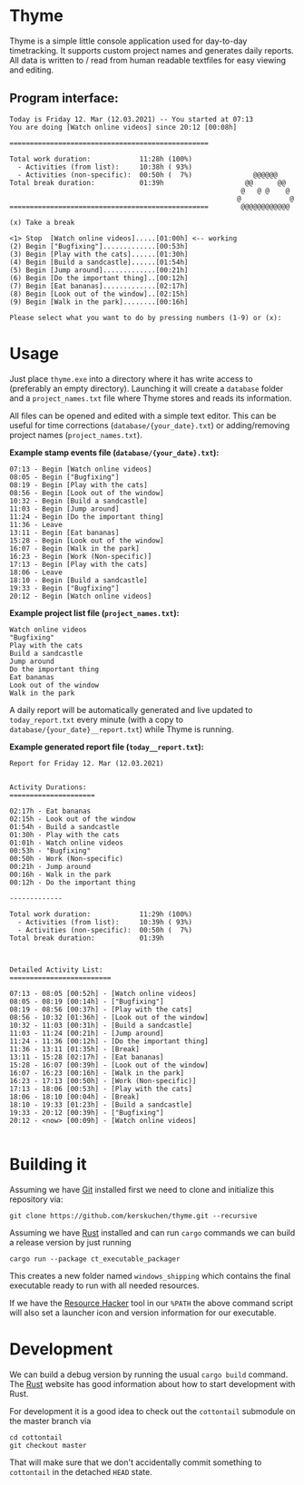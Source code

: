# Thyme 

Thyme is a simple little console application used for day-to-day timetracking. It supports
custom project names and generates daily reports. All data is written to / read from 
human readable textfiles for easy viewing and editing. 

## Program interface:
```
Today is Friday 12. Mar (12.03.2021) -- You started at 07:13
You are doing [Watch online videos] since 20:12 [00:08h]

=================================================

Total work duration:            11:28h (100%)
  - Activities (from list):     10:38h ( 93%)
  - Activities (non-specific):  00:50h (  7%)               @@@@@@
Total break duration:           01:39h                    @@      @@
                                                         @   @ @    @
                                                        @            @
=================================================        @@@@@@@@@@@@

(x) Take a break

<1> Stop  [Watch online videos].....[01:00h] <-- working
(2) Begin ["Bugfixing"].............[00:53h]
(3) Begin [Play with the cats]......[01:30h]
(4) Begin [Build a sandcastle]......[01:54h]
(5) Begin [Jump around].............[00:21h]
(6) Begin [Do the important thing]..[00:12h]
(7) Begin [Eat bananas].............[02:17h]
(8) Begin [Look out of the window]..[02:15h]
(9) Begin [Walk in the park]........[00:16h]

Please select what you want to do by pressing numbers (1-9) or (x):

```


# Usage

Just place `thyme.exe` into a directory where it has write access to (preferably an empty directory).
Launching it will create a `database` folder and a `project_names.txt` file where Thyme stores and
reads its information.

All files can be opened and edited with a simple text editor. This can be useful for time 
corrections (`database/{your_date}.txt`) or adding/removing project names (`project_names.txt`).

**Example stamp events file (`database/{your_date}.txt`):**
```
07:13 - Begin [Watch online videos]
08:05 - Begin ["Bugfixing"]
08:19 - Begin [Play with the cats]
08:56 - Begin [Look out of the window]
10:32 - Begin [Build a sandcastle]
11:03 - Begin [Jump around]
11:24 - Begin [Do the important thing]
11:36 - Leave
13:11 - Begin [Eat bananas]
15:28 - Begin [Look out of the window]
16:07 - Begin [Walk in the park]
16:23 - Begin [Work (Non-specific)]
17:13 - Begin [Play with the cats]
18:06 - Leave
18:10 - Begin [Build a sandcastle]
19:33 - Begin ["Bugfixing"]
20:12 - Begin [Watch online videos]
```

**Example project list file (`project_names.txt`):**
```
Watch online videos
"Bugfixing"
Play with the cats
Build a sandcastle
Jump around
Do the important thing
Eat bananas
Look out of the window
Walk in the park
```

A daily report will be automatically generated and live updated to `today_report.txt` 
every minute (with a copy to `database/{your_date}__report.txt`) while Thyme is running.

**Example generated report file (`today__report.txt`):**

```
Report for Friday 12. Mar (12.03.2021)


Activity Durations:
=====================

02:17h - Eat bananas
02:15h - Look out of the window
01:54h - Build a sandcastle
01:30h - Play with the cats
01:01h - Watch online videos
00:53h - "Bugfixing"
00:50h - Work (Non-specific)
00:21h - Jump around
00:16h - Walk in the park
00:12h - Do the important thing

-------------

Total work duration:            11:29h (100%)
  - Activities (from list):     10:39h ( 93%)
  - Activities (non-specific):  00:50h (  7%)
Total break duration:           01:39h



Detailed Activity List:
=========================

07:13 - 08:05 [00:52h] - [Watch online videos]
08:05 - 08:19 [00:14h] - ["Bugfixing"]
08:19 - 08:56 [00:37h] - [Play with the cats]
08:56 - 10:32 [01:36h] - [Look out of the window]
10:32 - 11:03 [00:31h] - [Build a sandcastle]
11:03 - 11:24 [00:21h] - [Jump around]
11:24 - 11:36 [00:12h] - [Do the important thing]
11:36 - 13:11 [01:35h] - [Break]
13:11 - 15:28 [02:17h] - [Eat bananas]
15:28 - 16:07 [00:39h] - [Look out of the window]
16:07 - 16:23 [00:16h] - [Walk in the park]
16:23 - 17:13 [00:50h] - [Work (Non-specific)]
17:13 - 18:06 [00:53h] - [Play with the cats]
18:06 - 18:10 [00:04h] - [Break]
18:10 - 19:33 [01:23h] - [Build a sandcastle]
19:33 - 20:12 [00:39h] - ["Bugfixing"]
20:12 - <now> [00:09h] - [Watch online videos]


```



# Building it

Assuming we have [Git](https://git-scm.com/) installed first we need to clone and initialize this 
repository via:

```
git clone https://github.com/kerskuchen/thyme.git --recursive
```

Assuming we have [Rust](https://www.rust-lang.org/) installed and can run `cargo` commands we can 
build a release version by just running 

```
cargo run --package ct_executable_packager
```
This creates a new folder named `windows_shipping` which contains the final executable ready to run 
with all needed resources.

If we have the [Resource Hacker](http://angusj.com/resourcehacker/) tool in our `%PATH` the 
above command script will also set a launcher icon and version information for our 
executable.

# Development

We can build a debug version by running the usual `cargo build` command. The 
[Rust](https://www.rust-lang.org/) website has good information about how to start development 
with Rust.

For development it is a good idea to check out the `cottontail` submodule on the master branch via

```
cd cottontail
git checkout master
```

That will make sure that we don't accidentally commit something to `cottontail` in the 
detached `HEAD` state.
